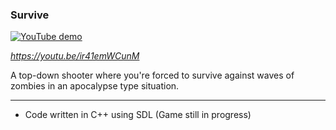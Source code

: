 ### Survive


[![YouTube demo](http://img.youtube.com/vi/ir41emWCunM/0.jpg)](https://www.youtube.com/watch?v=ir41emWCunM&t=5s)

*https://youtu.be/ir41emWCunM*

A top-down shooter where you're forced to survive against waves of zombies in an apocalypse type situation.

 - - -
- Code written in C++ using SDL
(Game still in progress)
